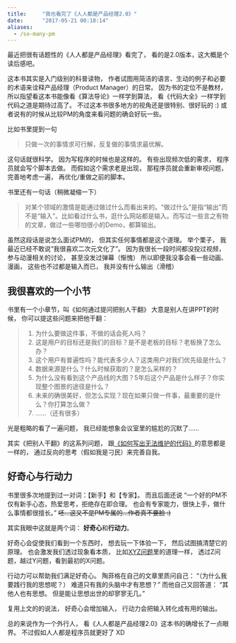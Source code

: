 ```yaml
---
title:     "我也看完了《人人都是产品经理2.0》"
date:      "2017-05-21 00:18:14"
aliases:
  - /so-many-pm
---
```


最近把很有话题性的《人人都是产品经理》看完了，
看的是2.0版本，这大概是个读后感吧。

<!--more-->

这本书其实是入门级别的科普读物，
作者试图用简洁的语言、生动的例子和必要的术语来诠释产品经理（Product Manager）的日常。
因为书的定位不是教材，
所以指望看这本书能像看《算法导论》一样学到算法，
看《代码大全》一样学到代码之道是期待过高了。
不过这本书很多地方的视角还是很特别、很好玩的
:) 或者说有的时候从比较PM的角度来看问题的确会好玩一些。

比如书里提到一句

> 只做一次的事情求可行解，反复做的事情求最优解。

这句话就很科学。
因为写程序的时候也是这样的。
有些出现频次低的需求，
程序员就会写个脚本去做。
而假如这个需求老是出现，
那程序员就会重新审视问题，
完善地考虑一遍，
再优化/重做之前的脚本。

书里还有一句话（稍微凝缩一下）

> 对某个领域的激情是能通过做过什么而看出来的。“做过什么”是指“输出”而不是“输入”。比如看过什么书，逛什么网站都是输入。而写过一些言之有物的文章，做过一些哪怕很小的Demo，都算输出。

虽然这段话是说怎么面试PM的，
但其实任何事情都是这个道理。
举个栗子，
我最近已经不敢说“我很喜欢二次元文化了”。
因为我很长一段时间都没投过视频，
参与动漫相关的讨论，
甚至没发过弹幕（惭愧）
所以即便我没事会看一些动画、漫画，
这些也不过都是输入而已，
我并没有什么输出（滑稽）


## 我很喜欢的一个小节

书里有一个小章节，叫《如何通过提问把别人干翻》
大意是别人在讲PPT的时候，
你可以提这些问题来把他干翻：

> 1. 为什么要做这件事，不做的话会死人吗？
> 2. 这是用户的目标还是我们的目标？是不是老板的目标？老板换了怎么办？
> 3. 这个用户有普遍性吗？能代表多少人？这类用户对我们优先级是什么？
> 4. 数据来源是什么？什么时候获取的？是怎么采样的？
> 5. 为什么没有看到这个产品线的大图？5年后这个产品是什么样子？你实现整个图景的途径是什么？
> 6. 未来的确很美好，但怎么实现？现在如果只做一件事，最重要的是什么？你打算怎么做？
> 7. ……（还有很多）

光是粗略的看了一遍问题，
我已经能想象会议室里的尴尬的沉默了……

其实《把别人干翻》的这系列问题，
跟[《如何写出无法维护的代码》][bad-code]的意思都是一样的，
通过反向的思考（假如我是刁民）来完善自我。


## 好奇心与行动力

书里很多次地提到过一对词：【新手】和【专家】。
而且后面还说
“一个好的PM不仅有新手心态，热爱思考，拒绝存在即合理。
也会有专家能力，很快上手，做什么事情都很擅长。”
~~呸...这又不是PM专属的...作者真不要脸 :)~~

其实我眼中这就是两个词：
**好奇心**和**行动力**。

好奇心会促使我们看到一个东西时，
想去玩一下体验一下，
然后试图搞清楚它的原理。
也会激发我们透过现象看本质，
比如[XYZ问题][xyz]里的道理一样，
透过Z问题，越过Y问题，看到最初的X问题。

行动力可以帮助我们满足好奇心。
陶菲格在自己的文章里质问自己：
“（为什么我要践行我的思想呢？）
难道只有我的头脑中才有思想？”
而他自己又回答道：
“其他人也有思想。
但是能让思想出世的却寥寥无几。”

复用上文的的说法，
好奇心会增加输入，
行动力会把输入转化成有用的输出。

总的来说作为一个外行人，
看《人人都是产品经理2.0》这本书的确增长了一点眼界。
不过假如人人都是程序员就更好了 XD

[bad-code]: https://coolshell.cn/articles/4758.html
[xyz]: /x-y-z-question

